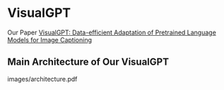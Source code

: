 # VisualGPT

Our Paper [VisualGPT: Data-efficient Adaptation of Pretrained Language Models for Image Captioning](https://arxiv.org/abs/2102.10407)

## Main Architecture of Our VisualGPT
<embed>images/architecture.pdf</embed>

<object data="images/architecture.pdf" type="application/pdf" width="100%">  </object>
